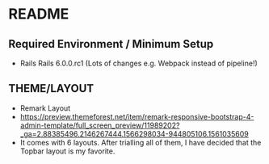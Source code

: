 # README

## Required Environment / Minimum Setup

- Rails Rails 6.0.0.rc1 (Lots of changes e.g. Webpack instead of pipeline!)

## THEME/LAYOUT

- Remark Layout
- https://preview.themeforest.net/item/remark-responsive-bootstrap-4-admin-template/full_screen_preview/11989202?_ga=2.88385496.2146267444.1566298034-944805106.1561035609
- It comes with 6 layouts. After trialling all of them, I have decided that the Topbar layout is my favorite.
